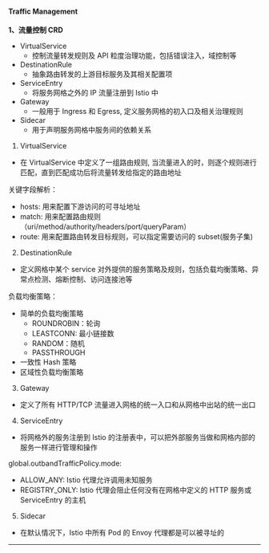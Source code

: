
#### Traffic Management

**1、流量控制 CRD** 
- VirtualService
  - 控制流量转发规则及 API 粒度治理功能，包括错误注入，域控制等
- DestinationRule
  - 抽象路由转发的上游目标服务及其相关配置项
- ServiceEntry
  - 将服务网格之外的 IP 流量注册到 Istio 中
- Gateway
  - 一般用于 Ingress 和 Egress, 定义服务网格的初入口及相关治理规则
- Sidecar
  - 用于声明服务网格中服务间的依赖关系

1) VirtualService
- 在 VirtualService 中定义了一组路由规则, 当流量进入的时，则逐个规则进行匹配，直到匹配成功后将流量转发给指定的路由地址

关键字段解析：
- hosts: 用来配置下游访问的可寻址地址
- match: 用来配置路由规则（uri/method/authority/headers/port/queryParam）
- route: 用来配置路由转发目标规则，可以指定需要访问的 subset(服务子集)

2) DestinationRule
- 定义网格中某个 service 对外提供的服务策略及规则，包括负载均衡策略、异常点检测、熔断控制、访问连接池等

负载均衡策略：
- 简单的负载均衡策略
  - ROUNDROBIN：轮询
  - LEASTCONN: 最小链接数
  - RANDOM：随机
  - PASSTHROUGH
- 一致性 Hash 策略
- 区域性负载均衡策略

3) Gateway 
- 定义了所有 HTTP/TCP 流量进入网格的统一入口和从网格中出站的统一出口

4) ServiceEntry
- 将网格外的服务注册到 Istio 的注册表中，可以把外部服务当做和网格内部的服务一样进行管理和操作

global.outbandTrafficPolicy.mode:
- ALLOW_ANY: Istio 代理允许调用未知服务
- REGISTRY_ONLY: Istio 代理会阻止任何没有在网格中定义的 HTTP 服务或 ServiceEntry 的主机

5) Sidecar
- 在默认情况下，Istio 中所有 Pod 的 Envoy 代理都是可以被寻址的

---







